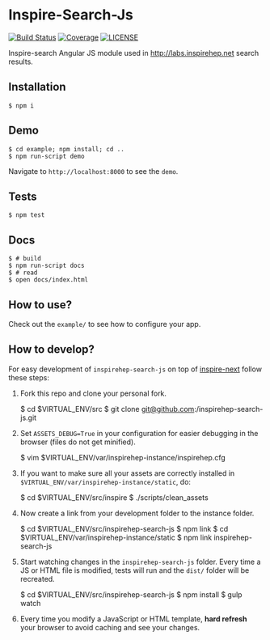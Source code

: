 Inspire-Search-Js
=================

[![Build Status](https://img.shields.io/travis/inspirehep/inspirehep-search-js.svg)](https://travis-ci.org/inspirehep/inspirehep-search-js)
[![Coverage](https://img.shields.io/coveralls/inspirehep/inspirehep-search-js.svg)](https://coveralls.io/r/inspirehep/inspirehep-search-js)
[![LICENSE](https://img.shields.io/github/license/inspirehep/inspirehep-search-js.svg)](https://github.com/inspirehep/inspirehep-search-js/blob/master/LICENSE)

Inspire-search Angular JS module used in http://labs.inspirehep.net search results.

Installation
------------

    $ npm i

Demo
----

    $ cd example; npm install; cd ..
    $ npm run-script demo

Navigate to `http://localhost:8000` to see the `demo`.

Tests
-----

    $ npm test

Docs
----

    $ # build
    $ npm run-script docs
    $ # read
    $ open docs/index.html

How to use?
-----------

Check out the `example/` to see how to configure your app.

How to develop?
--------------
For easy development of `inspirehep-search-js` on top of [inspire-next](https://github.com/inspirehep/inspire-next) follow these steps:

1) Fork this repo and clone your personal fork.

	$ cd $VIRTUAL_ENV/src
	$ git clone git@github.com:<username>/inspirehep-search-js.git

2) Set `ASSETS_DEBUG=True` in your configuration for easier debugging in the browser (files do not get minified).

	$ vim $VIRTUAL_ENV/var/inspirehep-instance/inspirehep.cfg

3) If you want to make sure all your assets are correctly installed in `$VIRTUAL_ENV/var/inspirehep-instance/static`, do:

	$ cd $VIRTUAL_ENV/src/inspire
	$ ./scripts/clean_assets

4) Now create a link from your development folder to the instance folder.

	$ cd $VIRTUAL_ENV/src/inspirehep-search-js
	$ npm link
	$ cd $VIRTUAL_ENV/var/inspirehep-instance/static
	$ npm link inspirehep-search-js

5) Start watching changes in the `inspirehep-search-js` folder. Every time a JS or HTML file is modified, tests will run and the `dist/` folder will be recreated.

	$ cd $VIRTUAL_ENV/src/inspirehep-search-js
	$ npm install
	$ gulp watch

6) Every time you modify a JavaScript or HTML template, **hard refresh** your browser to avoid caching and see your changes.